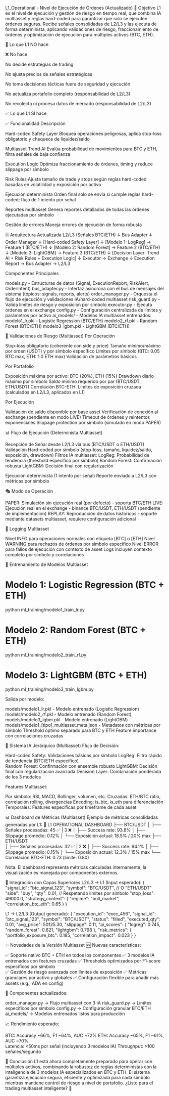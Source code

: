 L1_Operational - Nivel de Ejecución de Órdenes (Actualizado)
🎯 Objetivo
L1 es el nivel de ejecución y gestión de riesgo en tiempo real, que combina IA multiasset y reglas hard-coded para garantizar que solo se ejecuten órdenes seguras. Recibe señales consolidadas de L2/L3 y las ejecuta de forma determinista, aplicando validaciones de riesgo, fraccionamiento de órdenes y optimización de ejecución para múltiples activos (BTC, ETH).

🚫 Lo que L1 NO hace



❌ No hace



No decide estrategias de trading


No ajusta precios de señales estratégicas


No toma decisiones tácticas fuera de seguridad y ejecución


No actualiza portafolio completo (responsabilidad de L2/L3)


No recolecta ni procesa datos de mercado (responsabilidad de L2/L3)



✅ Lo que L1 SÍ hace



✅ Funcionalidad
Descripción



Hard-coded Safety Layer
Bloquea operaciones peligrosas, aplica stop-loss obligatorio y chequeos de liquidez/saldo


Multiasset Trend AI
Evalúa probabilidad de movimientos para BTC y ETH, filtra señales de baja confianza


Execution Logic
Optimiza fraccionamiento de órdenes, timing y reduce slippage por símbolo


Risk Rules
Ajusta tamaño de trade y stops según reglas hard-coded basadas en volatilidad y exposición por activo


Ejecución determinista
Orden final solo se envía si cumple reglas hard-coded; flujo de 1 intento por señal


Reportes multiasset
Genera reportes detallados de todas las órdenes ejecutadas por símbolo


Gestión de errores
Maneja errores de ejecución de forma robusta



🗏️ Arquitectura Actualizada
L2/L3 (Señales BTC/ETH)
          ↓
    Bus Adapter
          ↓
  Order Manager
          ↓
[Hard-coded Safety Layer]
          ↓
[Modelo 1: LogReg] → Feature 1 (BTC/ETH)
          ↓
[Modelo 2: Random Forest] → Feature 2 (BTC/ETH)
          ↓
[Modelo 3: LightGBM] → Feature 3 (BTC/ETH)
          ↓
[Decision Layer: Trend AI + Risk Rules + Execution Logic]
          ↓
   Executor → Exchange
          ↓
Execution Report → Bus Adapter → L2/L3

Componentes Principales

models.py - Estructuras de datos (Signal, ExecutionReport, RiskAlert, OrderIntent)
bus_adapter.py - Interfaz asíncrona con el bus de mensajes del sistema (tópicos: signals, reports, alerts)
order_manager.py - Orquesta el flujo de ejecución y validaciones IA/hard-coded multiasset
risk_guard.py - Valida límites de riesgo y exposición por símbolo
executor.py - Ejecuta órdenes en el exchange
config.py - Configuración centralizada de límites y parámetros por activo
ai_models/ - Modelos IA multiasset entrenados:
modelo1_lr.pkl - Logistic Regression (BTC/ETH)
modelo2_rf.pkl - Random Forest (BTC/ETH) 
modelo3_lgbm.pkl - LightGBM (BTC/ETH)




🔑 Validaciones de Riesgo (Multiasset)
Por Operación

Stop-loss obligatorio (coherente con side y price)
Tamaño mínimo/máximo por orden (USDT) y por símbolo específico
Límites por símbolo (BTC: 0.05 BTC max, ETH: 1.0 ETH max)
Validación de parámetros básicos

Por Portafolio

Exposición máxima por activo: BTC (20%), ETH (15%)
Drawdown diario máximo por símbolo
Saldo mínimo requerido por par (BTC/USDT, ETH/USDT)
Correlación BTC-ETH: Límites de exposición cruzada (calculados en L2/L3, aplicados en L1)

Por Ejecución

Validación de saldo disponible por base asset
Verificación de conexión al exchange (pendiente en modo LIVE)
Timeout de órdenes y reintentos exponenciales
Slippage protection por símbolo (simulado en modo PAPER)


📊 Flujo de Ejecución (Determinista Multiasset)

Recepción de Señal desde L2/L3 vía bus (BTC/USDT o ETH/USDT)
Validación Hard-coded por símbolo (stop-loss, tamaño, liquidez/saldo, exposición, drawdown)
Filtros IA multiasset:
LogReg: Probabilidad de tendencia (threshold específico por símbolo)
Random Forest: Confirmación robusta
LightGBM: Decisión final con regularización


Ejecución determinista (1 intento por señal)
Reporte enviado a L2/L3 con métricas por símbolo


🎭 Modo de Operación

PAPER: Simulación sin ejecución real (por defecto) - soporta BTC/ETH
LIVE: Ejecución real en el exchange - binance BTC/USDT, ETH/USDT (pendiente de implementación)
REPLAY: Reproducción de datos históricos - soporte mediante datasets multiasset, requiere configuración adicional


📝 Logging Multiasset

Nivel INFO para operaciones normales con etiqueta [BTC] o [ETH]
Nivel WARNING para rechazos de órdenes por símbolo específico
Nivel ERROR para fallos de ejecución con contexto de asset
Logs incluyen contexto completo por símbolo y correlaciones


🤖 Entrenamiento de Modelos Multiasset
# Modelo 1: Logistic Regression (BTC + ETH)
python ml_training/modelo1_train_lr.py

# Modelo 2: Random Forest (BTC + ETH)  
python ml_training/modelo2_train_rf.py

# Modelo 3: LightGBM (BTC + ETH)
python ml_training/modelo3_train_lgbm.py

Salida por modelo:

models/modelo1_lr.pkl - Modelo entrenado (Logistic Regression)
models/modelo2_rf.pkl - Modelo entrenado (Random Forest)
models/modelo3_lgbm.pkl - Modelo entrenado (LightGBM)
models/modelo1_[tipo]_multiasset.meta.json - Metadatos con métricas por símbolo
Threshold óptimo separado para BTC y ETH
Feature importance con correlaciones cruzadas


🧠 Sistema IA Jerárquico (Multiasset)
Flujo de Decisión:

Hard-coded Safety: Validaciones básicas por símbolo
LogReg: Filtro rápido de tendencia (BTC/ETH específico)  
Random Forest: Confirmación con ensemble robusto
LightGBM: Decisión final con regularización avanzada
Decision Layer: Combinación ponderada de los 3 modelos

Features Multiasset:

Por símbolo: RSI, MACD, Bollinger, volumen, etc.
Cruzadas: ETH/BTC ratio, correlación rolling, divergencias
Encoding: is_btc, is_eth para diferenciación
Temporales: Features específicas por timeframe de cada asset


📊 Dashboard de Métricas (Multiasset)
Ejemplo de métricas consolidadas generadas por L1:
🎯 L1 OPERATIONAL DASHBOARD
├── BTC/USDT
│   ├── Señales procesadas: 45 ✅ | 3 ❌
│   ├── Success rate: 93.8%
│   ├── Slippage promedio: 0.12%
│   └── Exposición actual: 18.5% / 20% max
├── ETH/USDT  
│   ├── Señales procesadas: 32 ✅ | 2 ❌
│   ├── Success rate: 94.1%
│   ├── Slippage promedio: 0.15%
│   └── Exposición actual: 12.3% / 15% max
└── Correlación BTC-ETH: 0.73 (límite: 0.80)

Nota: El dashboard representa métricas calculadas internamente; la visualización es manejada por componentes externos.

🔄 Integración con Capas Superiores
L2/L3 → L1 (Input esperado):
{
  "signal_id": "btc_signal_123",
  "symbol": "BTC/USDT",        // O "ETH/USDT"
  "side": "buy",
  "qty": 0.01,                 // Respetando límites por símbolo
  "stop_loss": 49000.0,
  "strategy_context": {
    "regime": "bull_market",
    "correlation_btc_eth": 0.65
  }
}

L1 → L2/L3 (Output generado):
{
  "execution_id": "exec_456", 
  "signal_id": "btc_signal_123",
  "symbol": "BTC/USDT",
  "status": "filled",
  "executed_qty": 0.01,
  "avg_price": 50125.30,
  "slippage": 0.11,
  "ai_scores": {
    "logreg": 0.745,
    "random_forest": 0.821, 
    "lightgbm": 0.798
  },
  "risk_metrics": {
    "portfolio_exposure_btc": 0.185,
    "correlation_impact": 0.023
  }
}


✨ Novedades de la Versión Multiasset
🆕 Nuevas características:

✅ Soporte nativo BTC + ETH en todos los componentes
✅ 3 modelos IA entrenados con features cruzadas
✅ Thresholds optimizados por F1-score específicos por símbolo  
✅ Gestión de riesgo avanzada con límites de exposición
✅ Métricas granulares por activo y globales
✅ Configuración flexible para añadir más assets (e.g., ADA en config)

🔧 Componentes actualizados:

order_manager.py → Flujo multiasset con 3 IA
risk_guard.py → Límites específicos por símbolo
config.py → Configuración granular BTC/ETH
ai_models/ → Modelos entrenados listos para producción

📈 Rendimiento esperado:

BTC: Accuracy ~66%, F1 ~64%, AUC ~72%
ETH: Accuracy ~65%, F1 ~61%, AUC ~70%  
Latencia: <50ms por señal (incluyendo 3 modelos IA)
Throughput: >100 señales/segundo


🎉 Conclusión
L1 está ahora completamente preparado para operar con múltiples activos, combinando la robustez de reglas deterministas con la inteligencia de 3 modelos IA especializados en BTC y ETH. El sistema garantiza ejecución segura, eficiente y optimizada para cada símbolo mientras mantiene control de riesgo a nivel de portafolio.
¿Listo para el trading multiasset inteligente? 🚀